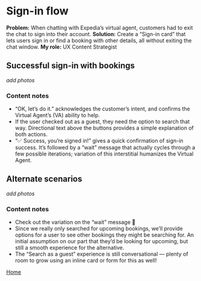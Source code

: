 # Sign-in flow

**Problem:** When chatting with Expedia’s virtual agent, customers had to exit the chat to sign into their account.
**Solution:** Create a “Sign-in card” that lets users sign in or find a booking with other details, all without exiting the chat window.
**My role:** UX Content Strategist

## Successful sign-in with bookings

*add photos*

### Content notes

- “OK, let’s do it.” acknowledges the customer’s intent, and confirms the Virtual Agent’s (VA) ability to help.
- If the user checked out as a guest, they need the option to search that way. Directional text above the buttons provides a simple explanation of both actions.
- “✅ Success, you’re signed in!” gives a quick confirmation of sign-in success. It’s followed by a “wait” message that actually cycles through a few possible iterations; variation of this interstitial humanizes the Virtual Agent.

## Alternate scenarios

*add photos*

### Content notes

- Check out the variation on the “wait” message 🙂
- Since we really only searched for upcoming bookings, we’ll provide options for a user to see other bookings they might be searching for. An initial assumption on our part that they’d be looking for upcoming, but still a smooth experience for the alternative.
- The “Search as a guest” experience is still conversational — plenty of room to grow using an inline card or form for this as well!

[Home](index.md)